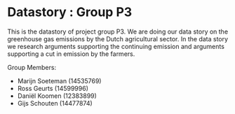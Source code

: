 # Datastory : Group P3

This is the datastory of project group P3. We are doing our data story on the greenhouse gas emissions by the Dutch agricultural sector. In the data story we research arguments supporting the continuing emission and arguments supporting a cut in emission by the farmers.


Group Members:
- Marijn Soeteman (14535769)
- Ross Geurts (14599996)
- Daniël Koomen (12383899)
- Gijs Schouten (14477874)